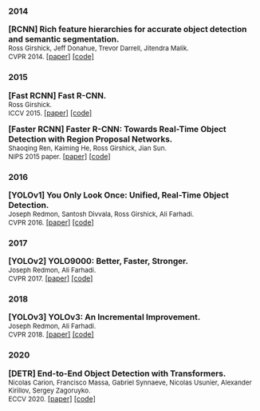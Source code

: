 



### 2014

<p>
<font size=3><b>[RCNN] Rich feature hierarchies for accurate object detection and semantic segmentation.</b></font>
<br>
<font size=2>Ross Girshick, Jeff Donahue, Trevor Darrell, Jitendra Malik.</font>
<br>
<font size=2>CVPR 2014.</font>
<a href='https://arxiv.org/abs/1311.2524'>[paper]</a> <a href='https://github.com/rbgirshick/rcnn?utm_source=catalyzex.com'>[code]</a>    
</p>

### 2015

<p>
<font size=3><b>[Fast RCNN] Fast R-CNN.</b></font>
<br>
<font size=2>Ross Girshick.</font>
<br>
<font size=2>ICCV 2015.</font>
<a href='https://arxiv.org/abs/1504.08083'>[paper]</a> <a href='https://paperswithcode.com/paper/fast-r-cnn'>[code]</a>    
</p>

<p>
<font size=3><b>[Faster RCNN] Faster R-CNN: Towards Real-Time Object Detection with Region Proposal Networks.</b></font>
<br>
<font size=2>Shaoqing Ren, Kaiming He, Ross Girshick, Jian Sun.</font>
<br>
<font size=2>NIPS 2015 paper.</font>
<a href='https://arxiv.org/abs/1506.01497'>[paper]</a> <a href='https://paperswithcode.com/paper/faster-r-cnn-towards-real-time-object'>[code]</a> 
</p>

### 2016

<p>
<font size=3><b>[YOLOv1] You Only Look Once: Unified, Real-Time Object Detection.</b></font>
<br>
<font size=2>Joseph Redmon, Santosh Divvala, Ross Girshick, Ali Farhadi.</font>
<br>
<font size=2>CVPR 2016.</font>
<a href='https://arxiv.org/abs/1506.02640'>[paper]</a> <a href='https://paperswithcode.com/paper/you-only-look-once-unified-real-time-object'>[code]</a>    
</p>

### 2017

<p>
<font size=3><b>[YOLOv2] YOLO9000: Better, Faster, Stronger.</b></font>
<br>
<font size=2>Joseph Redmon, Ali Farhadi.</font>
<br>
<font size=2>CVPR 2017.</font>
<a href='https://arxiv.org/abs/1612.08242'>[paper]</a> <a href='https://github.com/facebookresearch/detr'>[code]</a>    
</p>

### 2018

<p>
<font size=3><b>[YOLOv3] YOLOv3: An Incremental Improvement. </b></font>
<br>
<font size=2>Joseph Redmon, Ali Farhadi.</font>
<br>
<font size=2>CVPR 2018.</font>
<a href='https://arxiv.org/pdf/1804.02767v1.pdf'>[paper]</a> <a href='https://paperswithcode.com/paper/yolov3-an-incremental-improvement'>[code]</a>    
</p>


### 2020

<p>
<font size=3><b>[DETR] End-to-End Object Detection with Transformers.</b></font>
<br>
<font size=2>Nicolas Carion, Francisco Massa, Gabriel Synnaeve, Nicolas Usunier, Alexander Kirillov, Sergey Zagoruyko.</font>
<br>
<font size=2>ECCV 2020.</font>
<a href='https://arxiv.org/abs/2005.12872'>[paper]</a> <a href='https://github.com/facebookresearch/detr'>[code]</a>    
</p>
